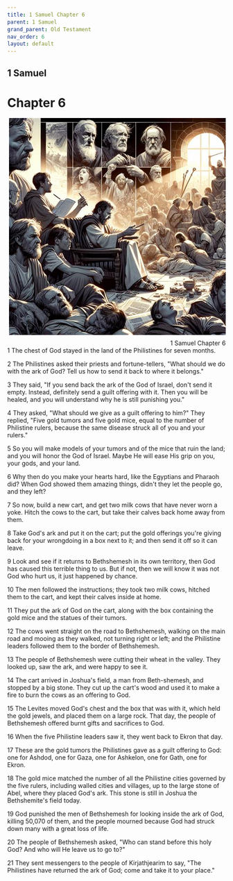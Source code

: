 ```yaml
---
title: 1 Samuel Chapter 6
parent: 1 Samuel
grand_parent: Old Testament
nav_order: 6
layout: default
---
```


## 1 Samuel

# Chapter 6

<div style="clear: both; text-align: right;">
    <img src="/assets/Image/1 Samuel/500/6.jpg" alt="1 Samuel Chapter 6" class="chapter-image" style="max-width: 100%; height: auto; float: right; margin: 0 0 10px 10px; padding-left: 10%;">
    <figcaption style="font-size: 14px;">1 Samuel Chapter 6</figcaption>
</div>
1 The chest of God stayed in the land of the Philistines for seven months.

2 The Philistines asked their priests and fortune-tellers, "What should we do with the ark of God? Tell us how to send it back to where it belongs."

3 They said, "If you send back the ark of the God of Israel, don't send it empty. Instead, definitely send a guilt offering with it. Then you will be healed, and you will understand why he is still punishing you."

4 They asked, "What should we give as a guilt offering to him?" They replied, "Five gold tumors and five gold mice, equal to the number of Philistine rulers, because the same disease struck all of you and your rulers."

5 So you will make models of your tumors and of the mice that ruin the land; and you will honor the God of Israel. Maybe He will ease His grip on you, your gods, and your land.

6 Why then do you make your hearts hard, like the Egyptians and Pharaoh did? When God showed them amazing things, didn't they let the people go, and they left?

7 So now, build a new cart, and get two milk cows that have never worn a yoke. Hitch the cows to the cart, but take their calves back home away from them.

8 Take God's ark and put it on the cart; put the gold offerings you're giving back for your wrongdoing in a box next to it; and then send it off so it can leave.

9 Look and see if it returns to Bethshemesh in its own territory, then God has caused this terrible thing to us. But if not, then we will know it was not God who hurt us, it just happened by chance.

10 The men followed the instructions; they took two milk cows, hitched them to the cart, and kept their calves inside at home.

11 They put the ark of God on the cart, along with the box containing the gold mice and the statues of their tumors.

12 The cows went straight on the road to Bethshemesh, walking on the main road and mooing as they walked, not turning right or left; and the Philistine leaders followed them to the border of Bethshemesh.

13 The people of Bethshemesh were cutting their wheat in the valley. They looked up, saw the ark, and were happy to see it.

14 The cart arrived in Joshua's field, a man from Beth-shemesh, and stopped by a big stone. They cut up the cart's wood and used it to make a fire to burn the cows as an offering to God.

15 The Levites moved God's chest and the box that was with it, which held the gold jewels, and placed them on a large rock. That day, the people of Bethshemesh offered burnt gifts and sacrifices to God.

16 When the five Philistine leaders saw it, they went back to Ekron that day.

17 These are the gold tumors the Philistines gave as a guilt offering to God: one for Ashdod, one for Gaza, one for Ashkelon, one for Gath, one for Ekron.

18 The gold mice matched the number of all the Philistine cities governed by the five rulers, including walled cities and villages, up to the large stone of Abel, where they placed God's ark. This stone is still in Joshua the Bethshemite's field today.

19 God punished the men of Bethshemesh for looking inside the ark of God, killing 50,070 of them, and the people mourned because God had struck down many with a great loss of life.

20 The people of Bethshemesh asked, "Who can stand before this holy God? And who will He leave us to go to?"

21 They sent messengers to the people of Kirjathjearim to say, "The Philistines have returned the ark of God; come and take it to your place."


